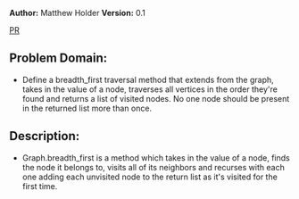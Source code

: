 **Author:** Matthew Holder
**Version:** 0.1

[PR](https://github.com/holdermatthew5/data-structures-and-algorithms/pull/43#issue-606866422)

## Problem Domain:

- Define a breadth_first traversal method that extends from the graph, takes in the value of a node, traverses all vertices in the order they're found and returns a list of visited nodes. No one node should be present in the returned list more than once.

## Description:

- Graph.breadth_first is a method which takes in the value of a node, finds the node it belongs to, visits all of its neighbors and recurses with each one adding each unvisited node to the return list as it's visited for the first time.